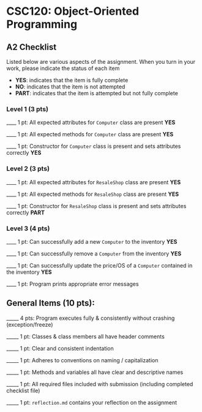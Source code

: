 # CSC120: Object-Oriented Programming
## A2 Checklist

Listed below are various aspects of the assignment.  When you turn in your work, please indicate the status of each item

- **YES**: indicates that the item is fully complete
- **NO**: indicates that the item is not attempted
- **PART**: indicates that the item is attempted but not fully complete

### Level 1 (3 pts)

____ 1 pt: All expected attributes for `Computer` class are present **YES**

____ 1 pt: All expected methods for `Computer` class are present   **YES**

____ 1 pt: Constructor for `Computer` class is present and sets attributes correctly  **YES**

### Level 2 (3 pts)

____ 1 pt: All expected attributes for `ResaleShop` class are present **YES**

____ 1 pt: All expected methods for `ResaleShop` class are present **YES**

____ 1 pt: Constructor for `ResaleShop` class is present and sets attributes correctly **PART**

### Level 3 (4 pts)

____ 1 pt: Can successfully add a new `Computer` to the inventory **YES**

____ 1 pt: Can successfully remove a `Computer` from the inventory **YES**

____ 1 pt: Can successfully update the price/OS of a `Computer` contained in the inventory **YES**

____ 1 pt: Program prints appropriate error messages

## General Items (10 pts):

_____ 4 pts: Program executes fully & consistently without crashing (exception/freeze)

_____ 1 pt: Classes & class members all have header comments

_____ 1 pt: Clear and consistent indentation

_____ 1 pt: Adheres to conventions on naming / capitalization

_____ 1 pt: Methods and variables all have clear and descriptive names

_____ 1 pt: All required files included with submission (including completed checklist file)

_____ 1 pt: `reflection.md` contains your reflection on the assignment
